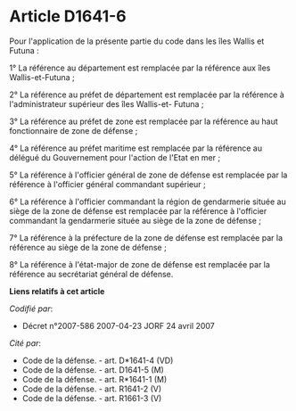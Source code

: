 # Article D1641-6

Pour l'application de la présente partie du code dans les îles Wallis et Futuna :

1° La référence au département est remplacée par la référence aux îles Wallis-et-Futuna ;

2° La référence au préfet de département est remplacée par la référence à l'administrateur supérieur des îles Wallis-et-
Futuna ;

3° La référence au préfet de zone est remplacée par la référence au haut fonctionnaire de zone de défense ;

4° La référence au préfet maritime est remplacée par la référence au délégué du Gouvernement pour l'action de l'Etat en mer ;

5° La référence à l'officier général de zone de défense est remplacée par la référence à l'officier général commandant
supérieur ;

6° La référence à l'officier commandant la région de gendarmerie située au siège de la zone de défense est remplacée par la
référence à l'officier commandant la gendarmerie située au siège de la zone de défense ;

7° La référence à la préfecture de la zone de défense est remplacée par la référence au siège de la zone de défense ;

8° La référence à l'état-major de zone de défense est remplacée par la référence au secrétariat général de défense.

**Liens relatifs à cet article**

_Codifié par_:

  - Décret n°2007-586 2007-04-23 JORF 24 avril 2007

_Cité par_:

  - Code de la défense. - art. D*1641-4 (VD)
  - Code de la défense. - art. D1641-5 (M)
  - Code de la défense. - art. R*1641-1 (M)
  - Code de la défense. - art. R1641-2 (V)
  - Code de la défense. - art. R1661-3 (V)

